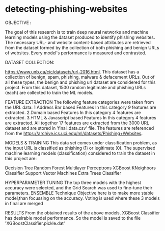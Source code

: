 # detecting-phishing-websites
OBJECTIVE :

The goal of this research is to train deep neural networks and machine learning models using the dataset produced to identify phishing websites. The necessary URL- and website content-based attributes are retrieved from the dataset formed by the collection of both phishing and benign URLs of websites. Every model's performance is measured and contrasted.

DATASET COLLECTION:

 https://www.unb.ca/cic/datasets/url-2016.html. This dataset has a collection of benign, spam, phishing, malware & defacement URLs. Out of all these types, the benign and phishing url dataset are considered for this project. From this dataset, 1500 random legitimate and phishing URLs (each) are collected to train the ML models.
 
 FEATURE EXTRACTION
 The following feature categories were taken from the URL data:
    1.Address Bar based Features
          In this category 9 features are extracted.
    2.Domain based Features
          In this category 4 features are extracted.
    3.HTML & Javascript based Features
          In this category 4 features are extracted.
  All together 17 features are extracted from the 3000 URL dataset and are stored in 'final_data.csv' file.
  The features are referenced from the https://archive.ics.uci.edu/ml/datasets/Phishing+Websites.
  
  MODELS & TRAINING
 This data set comes under classification problem, as the input URL is classified as phishing (1) or legitimate (0). The supervised machine learning models (classification) considered to train the dataset in this project are:

Decision Tree
Random Forest
Multilayer Perceptrons
XGBoost
KNeighbors Classifier
Support Vector Machines
Extra Trees Classifier

HYPERPARAMETER TUNING
The top three models with the highest accuracy were selected, and the Grid Search was used to fine-tune their parameters.
ENSEMBLE Technique
Objective here is to make more stable model,than focussing on the accuracy. Voting is used where these 3 models in final are merged

RESULTS
From the obtained results of the above models, XGBoost Classifier has desirable model performance. So the model is saved to the file 'XGBoostClassifier.pickle.dat'
  
